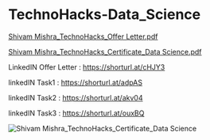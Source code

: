 # TechnoHacks-Data_Science

[Shivam Mishra_TechnoHacks_Offer Letter.pdf](https://github.com/Shivam1431/TechnoHacks-Data_Science/files/13539710/Shivam.Mishra_TechnoHacks_Offer.Letter.pdf)

[Shivam Mishra_TechnoHacks_Certificate_Data Science.pdf](https://github.com/Shivam1431/TechnoHacks-Data_Science/files/13625371/Shivam.Mishra_TechnoHacks_Certificate_Data.Science.pdf)

LinkedIN Offer Letter : https://shorturl.at/cHJY3

linkedIN Task1 : https://shorturl.at/adpAS

linkedIN Task2 : https://shorturl.at/akv04

linkedIN Task3 : https://shorturl.at/ouxBQ

![Shivam Mishra_TechnoHacks_Certificate_Data Science](https://github.com/Shivam1431/TechnoHacks-Data_Science/assets/103066914/abed8bd6-8e11-4d29-8e8b-95487018776f)


